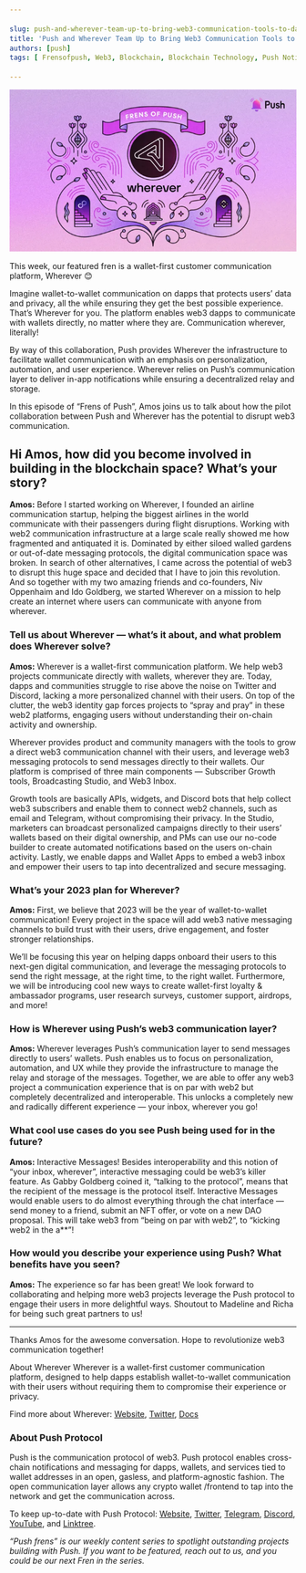 ```yaml
---

slug: push-and-wherever-team-up-to-bring-web3-communication-tools-to-dapps
title: 'Push and Wherever Team Up to Bring Web3 Communication Tools to Dapps🛠️'
authors: [push]
tags: [ Frensofpush, Web3, Blockchain, Blockchain Technology, Push Notification]

---
```

![Docusaurus Image](./cover-image.webp)

<!--truncate-->

This week, our featured fren is a wallet-first customer communication platform, Wherever 😊

Imagine wallet-to-wallet communication on dapps that protects users’ data and privacy, all the while ensuring they get the best possible experience. That’s Wherever for you. The platform enables web3 dapps to communicate with wallets directly, no matter where they are. Communication wherever, literally!

By way of this collaboration, Push provides Wherever the infrastructure to facilitate wallet communication with an emphasis on personalization, automation, and user experience. Wherever relies on Push’s communication layer to deliver in-app notifications while ensuring a decentralized relay and storage.

In this episode of “Frens of Push”, Amos joins us to talk about how the pilot collaboration between Push and Wherever has the potential to disrupt web3 communication.

## Hi Amos, how did you become involved in building in the blockchain space? What’s your story?
<b>Amos:</b> Before I started working on Wherever, I founded an airline communication startup, helping the biggest airlines in the world communicate with their passengers during flight disruptions. Working with web2 communication infrastructure at a large scale really showed me how fragmented and antiquated it is. Dominated by either siloed walled gardens or out-of-date messaging protocols, the digital communication space was broken. In search of other alternatives, I came across the potential of web3 to disrupt this huge space and decided that I have to join this revolution. And so together with my two amazing friends and co-founders, Niv Oppenhaim and Ido Goldberg, we started Wherever on a mission to help create an internet where users can communicate with anyone from wherever.

### Tell us about Wherever — what’s it about, and what problem does Wherever solve?
<b>Amos:</b> Wherever is a wallet-first communication platform. We help web3 projects communicate directly with wallets, wherever they are. Today, dapps and communities struggle to rise above the noise on Twitter and Discord, lacking a more personalized channel with their users. On top of the clutter, the web3 identity gap forces projects to “spray and pray” in these web2 platforms, engaging users without understanding their on-chain activity and ownership.

Wherever provides product and community managers with the tools to grow a direct web3 communication channel with their users, and leverage web3 messaging protocols to send messages directly to their wallets. Our platform is comprised of three main components — Subscriber Growth tools, Broadcasting Studio, and Web3 Inbox.

Growth tools are basically APIs, widgets, and Discord bots that help collect web3 subscribers and enable them to connect web2 channels, such as email and Telegram, without compromising their privacy. In the Studio, marketers can broadcast personalized campaigns directly to their users’ wallets based on their digital ownership, and PMs can use our no-code builder to create automated notifications based on the users on-chain activity. Lastly, we enable dapps and Wallet Apps to embed a web3 inbox and empower their users to tap into decentralized and secure messaging.

### What’s your 2023 plan for Wherever?
<b>Amos:</b> First, we believe that 2023 will be the year of wallet-to-wallet communication! Every project in the space will add web3 native messaging channels to build trust with their users, drive engagement, and foster stronger relationships.

We’ll be focusing this year on helping dapps onboard their users to this next-gen digital communication, and leverage the messaging protocols to send the right message, at the right time, to the right wallet. Furthermore, we will be introducing cool new ways to create wallet-first loyalty & ambassador programs, user research surveys, customer support, airdrops, and more!

### How is Wherever using Push’s web3 communication layer?
<b>Amos:</b> Wherever leverages Push’s communication layer to send messages directly to users’ wallets. Push enables us to focus on personalization, automation, and UX while they provide the infrastructure to manage the relay and storage of the messages. Together, we are able to offer any web3 project a communication experience that is on par with web2 but completely decentralized and interoperable. This unlocks a completely new and radically different experience — your inbox, wherever you go!

### What cool use cases do you see Push being used for in the future?
<b>Amos:</b> Interactive Messages! Besides interoperability and this notion of “your inbox, wherever”, interactive messaging could be web3’s killer feature. As Gabby Goldberg coined it, “talking to the protocol”, means that the recipient of the message is the protocol itself. Interactive Messages would enable users to do almost everything through the chat interface — send money to a friend, submit an NFT offer, or vote on a new DAO proposal. This will take web3 from “being on par with web2”, to “kicking web2 in the a**”!

### How would you describe your experience using Push? What benefits have you seen?
<b>Amos:</b> The experience so far has been great! We look forward to collaborating and helping more web3 projects leverage the Push protocol to engage their users in more delightful ways. Shoutout to Madeline and Richa for being such great partners to us!

___

Thanks Amos for the awesome conversation. Hope to revolutionize web3 communication together!

About Wherever
Wherever is a wallet-first customer communication platform, designed to help dapps establish wallet-to-wallet communication with their users without requiring them to compromise their experience or privacy.

Find more about Wherever: [Website](https://wherever.to/), [Twitter](https://twitter.com/wherever_im), [Docs](https://docs.wherever.to/main/)

### About Push Protocol

Push is the communication protocol of web3. Push protocol enables cross-chain notifications and messaging for dapps, wallets, and services tied to wallet addresses in an open, gasless, and platform-agnostic fashion. The open communication layer allows any crypto wallet /frontend to tap into the network and get the communication across.

To keep up-to-date with Push Protocol: [Website](https://push.org/), [Twitter](https://twitter.com/pushprotocol), [Telegram](https://t.me/epnsproject), [Discord](https://discord.gg/pushprotocol), [YouTube](https://www.youtube.com/c/EthereumPushNotificationService), and [Linktree](https://linktr.ee/pushprotocol).

<i>
“Push frens” is our weekly content series to spotlight outstanding projects building with Push. If you want to be featured, reach out to us, and you could be our next Fren in the series.
</i>